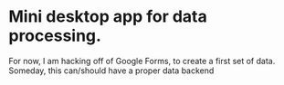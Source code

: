 
# Mini desktop app for data processing.

For now, I am hacking off of Google Forms, to create a first set of data.  Someday, this can/should have a proper data backend
